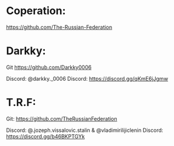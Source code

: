 # Coperation: 
https://github.com/The-Russian-Federation

# Darkky: 

Git https://github.com/Darkky0006

Discord: @darkky._0006
Discord: https://discord.gg/qKmE6jJgmw

# T.R.F:

Git: https://github.com/TheRussianFederation

Discord: @.jozeph.vissalovic.stalin & @vladimirilijiclenin
Discord: https://discord.gg/b46BKPTGYk
